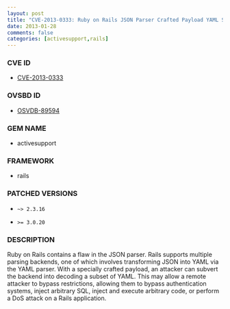 ```yaml
---
layout: post
title: "CVE-2013-0333: Ruby on Rails JSON Parser Crafted Payload YAML Subset Decoding Remote Code Execution"
date: 2013-01-28
comments: false
categories: [activesupport,rails]
---
```



### CVE ID

* [CVE-2013-0333](http://osvdb.org/show/osvdb/89594)



### OVSBD ID

* [OSVDB-89594](http://osvdb.org/show/osvdb/89594)


### GEM NAME

* activesupport

### FRAMEWORK

* rails


### PATCHED VERSIONS


* `~> 2.3.16`

* `>= 3.0.20`


### DESCRIPTION

Ruby on Rails contains a flaw in the JSON parser. Rails supports multiple
parsing backends, one of which involves transforming JSON into YAML via the
YAML parser. With a specially crafted payload, an attacker can subvert the
backend into decoding a subset of YAML. This may allow a remote attacker to
bypass restrictions, allowing them to bypass authentication systems, inject
arbitrary SQL, inject and execute arbitrary code, or perform a DoS attack on
a Rails application.

